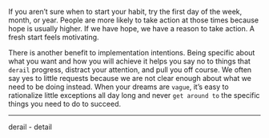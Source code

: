 If you aren’t sure when to start your habit, try the first day of the
week, month, or year. People are more likely to take action at those
times because hope is usually higher. If we have hope, we have a
reason to take action. A fresh start feels motivating.

There is another benefit to implementation intentions. Being
specific about what you want and how you will achieve it helps you say
no to things that `derail` progress, distract your attention, and pull you
off course. We often say yes to little requests because we are not clear
enough about what we need to be doing instead. When your dreams
are `vague`, it’s easy to rationalize little exceptions all day long and
never `get around to` the specific things you need to do to succeed.

---
derail - detail